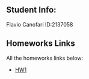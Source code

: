 ## Student Info:
Flavio Canofari ID:2137058

## Homeworks Links
All the homeworks links below:

- [HW1](hw1/hw1)